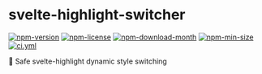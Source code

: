 <!----- BEGIN GHOST DOCS HEADER ----->

# svelte-highlight-switcher

[![npm-version](https://img.shields.io/npm/v/svelte-highlight-switcher)](https://npmjs.com/package/svelte-highlight-switcher) [![npm-license](https://img.shields.io/npm/l/svelte-highlight-switcher)](https://npmjs.com/package/svelte-highlight-switcher) [![npm-download-month](https://img.shields.io/npm/dm/svelte-highlight-switcher)](https://npmjs.com/package/svelte-highlight-switcher) [![npm-min-size](https://img.shields.io/bundlephobia/min/svelte-highlight-switcher)](https://npmjs.com/package/svelte-highlight-switcher) [![ci.yml](https://github.com/jill64/svelte-highlight-switcher/actions/workflows/ci.yml/badge.svg)](https://github.com/jill64/svelte-highlight-switcher/actions/workflows/ci.yml)

📍 Safe svelte-highlight dynamic style switching

<!----- END GHOST DOCS HEADER ----->
